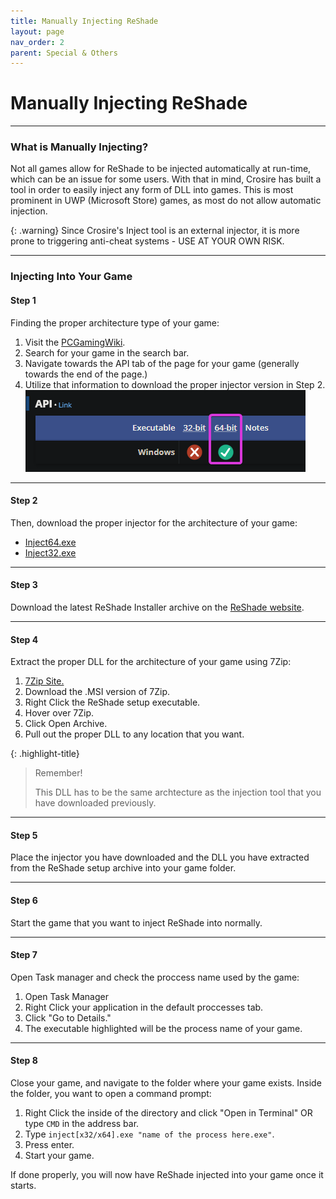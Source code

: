 ```yaml
---
title: Manually Injecting ReShade
layout: page
nav_order: 2
parent: Special & Others
---
```


# Manually Injecting ReShade

----------------
### What is Manually Injecting?
Not all games allow for ReShade to be injected automatically at run-time, which can be an issue for some users. With that in mind, Crosire has built a tool in order to easily inject any form of DLL into games. This is most prominent in UWP (Microsoft Store) games, as most do not allow automatic injection.

{: .warning}
Since Crosire's Inject tool is an external injector, it is more prone to triggering anti-cheat systems - USE AT YOUR OWN RISK.

----------------

### Injecting Into Your Game

#### Step 1
Finding the proper architecture type of your game:

1. Visit the [PCGamingWiki](https://www.pcgamingwiki.com/wiki/Home).
2. Search for your game in the search bar.
3. Navigate towards the API tab of the page for your game (generally towards the end of the page.)
4. Utilize that information to download the proper injector version in Step 2.
    <div class="figure">
    <img src="./images/manually_injecting_reshade/pcgamingwiki_api.png"  class="autosize"/>
    </div>

----------------

#### Step 2
Then, download the proper injector for the architecture of your game:

* [Inject64.exe](https://reshade.me/downloads/inject64.exe)
* [Inject32.exe](https://reshade.me/downloads/inject32.exe)

----------------

#### Step 3
Download the latest ReShade Installer archive on the [ReShade website](https://www.reshade.me).

----------------

#### Step 4
Extract the proper DLL for the architecture of your game using 7Zip:

1. [7Zip Site.](https://www.7-zip.org/download.html)
2. Download the .MSI version of 7Zip.
3. Right Click the ReShade setup executable.
4. Hover over 7Zip.
5. Click Open Archive.
6. Pull out the proper DLL to any location that you want.

{: .highlight-title}
> Remember!
>
> This DLL has to be the same archtecture as the injection tool that you have downloaded previously.

----------------

#### Step 5
Place the injector you have downloaded and the DLL you have extracted from the ReShade setup archive into your game folder.

----------------

#### Step 6
Start the game that you want to inject ReShade into normally.

----------------

#### Step 7
Open Task manager and check the proccess name used by the game:

1. Open Task Manager
2. Right Click your application in the default proccesses tab.
3. Click "Go to Details."
4. The executable highlighted will be the process name of your game.

----------------

#### Step 8
Close your game, and navigate to the folder where your game exists. Inside the folder, you want to open a command prompt:

1. Right Click the inside of the directory and click "Open in Terminal" OR type `CMD` in the address bar.
2. Type `inject[x32/x64].exe "name of the process here.exe"`.
3. Press enter.
4. Start your game.


If done properly, you will now have ReShade injected into your game once it starts.